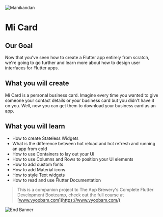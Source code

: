 ![Manikandan](https://static.wixstatic.com/media/411e35_010cbc7d9aa94821a7a2928e4dfa46c4~mv2.png/v1/crop/x_0,y_10,w_379,h_353/fill/w_77,h_72,al_c,q_85,usm_0.66_1.00_0.01,enc_auto/vyoobam_logo.png)

# Mi Card

## Our Goal

Now that you've seen how to create a Flutter app entirely from scratch, we're going to go further and learn more about how to design user interfaces for Flutter apps.

## What you will create

Mi Card is a personal business card. Imagine every time you wanted to give someone your contact details or your business card but you didn't have it on you. Well, now you can get them to download your business card as an app.

## What you will learn

* How to create Stateless Widgets
* What is the difference between hot reload and hot refresh and running an app from cold
* How to use Containers to lay out your UI
* How to use Columns and Rows to position your UI elements
* How to add custom fonts
* How to add Material icons
* How to style Text widgets
* How to read and use Flutter Documentation



>This is a companion project to The App Brewery's Complete Flutter Development Bootcamp, check out the full course at [www.vyoobam.com](https://www.vyoobam.com/)

![End Banner](https://static.wixstatic.com/media/411e35_010cbc7d9aa94821a7a2928e4dfa46c4~mv2.png/v1/crop/x_0,y_10,w_379,h_353/fill/w_77,h_72,al_c,q_85,usm_0.66_1.00_0.01,enc_auto/vyoobam_logo.png)
